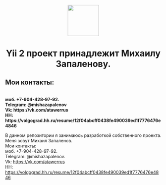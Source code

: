 <p align="center">
    <a href="https://github.com/yiisoft" target="_blank">
        <img src="https://avatars0.githubusercontent.com/u/993323" height="100px">
    </a>
    <h1 align="center">Yii 2 проект принадлежит Михаилу Запаленову.</h1>
    <h2>Мои контакты:</h2>
    <br>
    <strong>моб. +7-904-428-97-92.</strong>
    <br>
    <strong>Telegram: @mishazapalenov</strong>
    <br>
    <strong>Vk: https://vk.com/atawerrus </strong>
    <br>
    <strong>HH: https://volgograd.hh.ru/resume/12f04abcff0438fe490039ed1f7776476e4846 </strong>
    <br>
</p>

В данном репозитории я занимаюсь разработкой собственного проекта. Меня зовут Михаил Запаленов.
<br>
Мои контакты:
<br>
моб. +7-904-428-97-92. 
<br>
Telegram: @mishazapalenov. 
<br>
Vk: https://vk.com/atawerrus 
<br>
HH: https://volgograd.hh.ru/resume/12f04abcff0438fe490039ed1f7776476e4846
